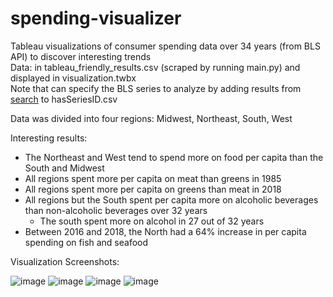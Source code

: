 # spending-visualizer
Tableau visualizations of consumer spending data over 34 years (from BLS API) to discover interesting trends  
Data: in tableau_friendly_results.csv (scraped by running main.py) and displayed in visualization.twbx  
Note that can specify the BLS series to analyze by adding results from [search](https://beta.bls.gov/dataQuery/find?fq=survey:[cx]&s=popularity:D) to hasSeriesID.csv  
  
Data was divided into four regions: Midwest, Northeast, South, West  
  
Interesting results:
* The Northeast and West tend to spend more on food per capita than the South and Midwest
* All regions spent more per capita on meat than greens in 1985
* All regions spent more per capita on greens than meat in 2018
* All regions but the South spent per capita more on alcoholic beverages than non-alcoholic beverages over 32 years
    * The south spent more on alcohol in 27 out of 32 years
* Between 2016 and 2018, the North had a 64% increase in per capita spending on fish and seafood

Visualization Screenshots:

![image](https://user-images.githubusercontent.com/6019805/86258217-905a3a00-bb88-11ea-8b10-2865c2b0848a.png)
![image](https://user-images.githubusercontent.com/6019805/86258270-a23bdd00-bb88-11ea-8e4a-2c37ed18afb0.png)
![image](https://user-images.githubusercontent.com/6019805/86255631-576c9600-bb85-11ea-9974-ff2f3402b2e7.png)
![image](https://user-images.githubusercontent.com/6019805/86258582-f6df5800-bb88-11ea-8590-c584c79ba6df.png)
